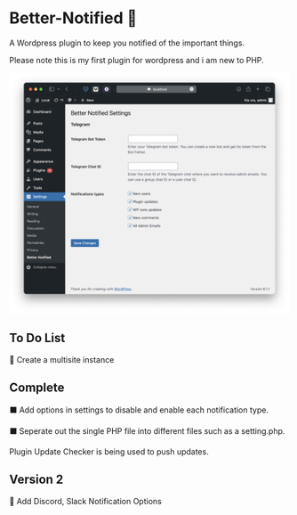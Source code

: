 # Better-Notified 🔔

A Wordpress plugin to keep you notified of the important things.

Please note this is my first plugin for wordpress and i am new to PHP.

<div align="center" width="100%">
    <img src="Screenshot_1.png" alt="" />
</div>

## To Do List

🔲 Create a multisite instance

## Complete

⬛️ Add options in settings to disable and enable each notification type.

⬛️ Seperate out the single PHP file into different files such as a setting.php.

Plugin Update Checker is being used to push updates.

## Version 2

🔲 Add Discord, Slack Notification Options
